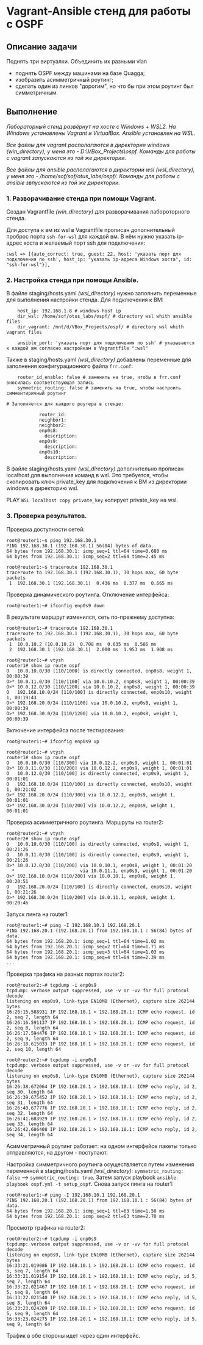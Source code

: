 # Vagrant-Ansible стeнд для работы с OSPF

## Описание задачи

Поднять три виртуалки.
Объединить их разными vlan
- поднять OSPF между машинами на базе Quagga;
- изобразить асимметричный роутинг;
- сделать один из линков "дорогим", но что бы при этом роутинг был симметричным.

## Выполнение

*Лабораторный стенд развёрнут на хосте с Windows + WSL2. На Windows установлены Vagrant и VirtualBox. Ansible установлен на WSL.*

*Все файлы для vagrant располагаются в директории windows (win_directory), у меня это - D:\VBox_Projects\ospf\. Команды для работы с vagrant запускаются из той же директории.*

*Все файлы для ansible располагаются в директории wsl (wsl_directory), у меня это - /home/sof/sof/otus_labs/ospf/. Команды для работы с ansible звпускаются из той же директории.*

### 1. Разворачивание стенда при помощи Vagrant.

Создан Vagrantfile *(win_directory)* для разворачивания лабороторного стенда.

Для доступа к вм из wsl в Vagrantfile прописан дополнительный проброс порта `ssh-for-wsl` для каждой вм.
В нём нужно указать ip-адрес хоста и желаемый порт ssh для подключения:
```
:wsl =>	[{auto_correct: true, guest: 22, host: 'указать порт для подключения по ssh', host_ip: "указать ip-адреса Windows хоста", id: "ssh-for-wsl"}],
```

### 2. Настройка стенда при помощи Ansible.

В файле staging/hosts.yaml *(wsl_directory)* нужно заполнить переменные для выполнения настройки стенда.
Для подключения к ВМ:
```
    host_ip: 192.168.1.8 # windows host ip
    dir_wsl: /home/sof/otus_labs/ospf/ # directory wsl whith ansible files
    dir_vagrant: /mnt/d/VBox_Projects/ospf/ # directory wsl whith vagrant files
	
	ansible_port: 'указать порт для подключения по ssh' # указывается к каждой вм согласно настройкам в Vagrantfile ":wsl"
```
Также в staging/hosts.yaml *(wsl_directory)* добавлены переменные для заполнения конфигурационного файла `frr.conf`:
```
    router_id_enable: false # заменить на true, чтобы в frr.conf вносилась соответствующая запись
    symmetric_routing: false # заменить на true, чтобы настроить симментиричный роутинг

# Заполняется для каждого роутера в стенде:

            router_id: 
            neighbor1: 
            neighbor2: 
            enp0s8:
              description: 
            enp0s9:
              description: 
            enp0s10:
              description: 
```
В файле staging/hosts.yaml *(wsl_directory)* дополнительно прописан localhost для выполнения команд в wsl.
Это требуется, чтобы скопировать ключ private_key для подключения к ВМ из директории windows в директорию wsl.

PLAY `WSL localhost copy private_key` копирует private_key на wsl.

### 3. Проверка результатов.

Проверка доступности сетей:
```
root@router1:~$ ping 192.168.30.1
PING 192.168.30.1 (192.168.30.1) 56(84) bytes of data.
64 bytes from 192.168.30.1: icmp_seq=1 ttl=64 time=0.680 ms
64 bytes from 192.168.30.1: icmp_seq=2 ttl=64 time=2.45 ms

root@router1:~$ traceroute 192.168.30.1
traceroute to 192.168.30.1 (192.168.30.1), 30 hops max, 60 byte packets
 1  192.168.30.1 (192.168.30.1)  0.436 ms  0.377 ms  0.665 ms
```
Проверка динамического роутинга. Отключение интерфейса:
```
root@router1:~# ifconfig enp0s9 down
```
В результате маршрут изменился, сеть по-прежнему доступна:
```
root@router1:~# traceroute 192.168.30.1
traceroute to 192.168.30.1 (192.168.30.1), 30 hops max, 60 byte packets
 1  10.0.10.2 (10.0.10.2)  0.708 ms  0.635 ms  0.586 ms
 2  192.168.30.1 (192.168.30.1)  2.000 ms  1.953 ms  1.908 ms
 
root@router1:~# vtysh
router1# show ip route ospf
O   10.0.10.0/30 [110/1000] is directly connected, enp0s8, weight 1, 00:00:39
O>* 10.0.11.0/30 [110/1100] via 10.0.10.2, enp0s8, weight 1, 00:00:39
O>* 10.0.12.0/30 [110/1200] via 10.0.10.2, enp0s8, weight 1, 00:00:39
O   192.168.10.0/24 [110/100] is directly connected, enp0s10, weight 1, 00:19:43
O>* 192.168.20.0/24 [110/1100] via 10.0.10.2, enp0s8, weight 1, 00:00:39
O>* 192.168.30.0/24 [110/1200] via 10.0.10.2, enp0s8, weight 1, 00:00:39
```
Включение интерфейса после тестирования:
```
root@router1:~# ifconfig enp0s9 up

root@router1:~# vtysh
router1# show ip route ospf
O   10.0.10.0/30 [110/300] via 10.0.12.2, enp0s9, weight 1, 00:01:01
O>* 10.0.11.0/30 [110/200] via 10.0.12.2, enp0s9, weight 1, 00:01:01
O   10.0.12.0/30 [110/100] is directly connected, enp0s9, weight 1, 00:01:01
O   192.168.10.0/24 [110/100] is directly connected, enp0s10, weight 1, 00:21:02
O>* 192.168.20.0/24 [110/300] via 10.0.12.2, enp0s9, weight 1, 00:01:01
O>* 192.168.30.0/24 [110/200] via 10.0.12.2, enp0s9, weight 1, 00:01:01
```
Проверка асимметричного роутинга. Маршруты на router2:
```
root@router2:~# vtysh
router2# show ip route ospf
O   10.0.10.0/30 [110/100] is directly connected, enp0s8, weight 1, 00:21:26
O   10.0.11.0/30 [110/100] is directly connected, enp0s9, weight 1, 00:21:26
O>* 10.0.12.0/30 [110/200] via 10.0.10.1, enp0s8, weight 1, 00:01:20
  *                        via 10.0.11.1, enp0s9, weight 1, 00:01:20
O>* 192.168.10.0/24 [110/200] via 10.0.10.1, enp0s8, weight 1, 00:20:51
O   192.168.20.0/24 [110/100] is directly connected, enp0s10, weight 1, 00:21:26
O>* 192.168.30.0/24 [110/200] via 10.0.11.1, enp0s9, weight 1, 00:20:46
```
Запуск пинга на router1:
```
root@router1:~# ping -I 192.168.10.1 192.168.20.1
PING 192.168.20.1 (192.168.20.1) from 192.168.10.1 : 56(84) bytes of data.
64 bytes from 192.168.20.1: icmp_seq=1 ttl=64 time=1.02 ms
64 bytes from 192.168.20.1: icmp_seq=2 ttl=64 time=1.71 ms
64 bytes from 192.168.20.1: icmp_seq=3 ttl=64 time=1.03 ms
64 bytes from 192.168.20.1: icmp_seq=4 ttl=64 time=2.39 ms
...
```
Проверка трафика на разных портах router2:
```
root@router2:~# tcpdump -i enp0s9
tcpdump: verbose output suppressed, use -v or -vv for full protocol decode
listening on enp0s9, link-type EN10MB (Ethernet), capture size 262144 bytes
16:26:15.588931 IP 192.168.10.1 > 192.168.20.1: ICMP echo request, id 2, seq 7, length 64
16:26:16.591137 IP 192.168.10.1 > 192.168.20.1: ICMP echo request, id 2, seq 8, length 64
16:26:17.594476 IP 192.168.10.1 > 192.168.20.1: ICMP echo request, id 2, seq 9, length 64
16:26:18.615033 IP 192.168.10.1 > 192.168.20.1: ICMP echo request, id 2, seq 10, length 64

root@router2:~# tcpdump -i enp0s8
tcpdump: verbose output suppressed, use -v or -vv for full protocol decode
listening on enp0s8, link-type EN10MB (Ethernet), capture size 262144 bytes
16:26:38.672064 IP 192.168.20.1 > 192.168.10.1: ICMP echo reply, id 2, seq 30, length 64
16:26:39.675452 IP 192.168.20.1 > 192.168.10.1: ICMP echo reply, id 2, seq 31, length 64
16:26:40.677776 IP 192.168.20.1 > 192.168.10.1: ICMP echo reply, id 2, seq 32, length 64
16:26:41.683929 IP 192.168.20.1 > 192.168.10.1: ICMP echo reply, id 2, seq 33, length 64
16:26:42.686408 IP 192.168.20.1 > 192.168.10.1: ICMP echo reply, id 2, seq 34, length 64

```
Асимметричный роутинг работает: на одном интерфейсе пакеты только отправляются, на другом - поступают.

Настройка симметричного роутинга осуществляется путем изменения переменной в staging/hosts.yaml *(wsl_directory)*:
`symmetric_routing: false` --> `symmetric_routing: true`.
Затем запуск playbook `ansible-playbook ospf.yml -t setup_ospf`.
Снова запуск пинга на router1:
```
root@router1:~# ping -I 192.168.10.1 192.168.20.1
PING 192.168.20.1 (192.168.20.1) from 192.168.10.1 : 56(84) bytes of data.
64 bytes from 192.168.20.1: icmp_seq=1 ttl=63 time=1.50 ms
64 bytes from 192.168.20.1: icmp_seq=2 ttl=63 time=2.70 ms
```
Просмотр трафика на router2:
```
root@router2:~# tcpdump -i enp0s9
tcpdump: verbose output suppressed, use -v or -vv for full protocol decode
listening on enp0s9, link-type EN10MB (Ethernet), capture size 262144 bytes
16:33:21.019086 IP 192.168.10.1 > 192.168.20.1: ICMP echo request, id 5, seq 7, length 64
16:33:21.019154 IP 192.168.20.1 > 192.168.10.1: ICMP echo reply, id 5, seq 7, length 64
16:33:22.021467 IP 192.168.10.1 > 192.168.20.1: ICMP echo request, id 5, seq 8, length 64
16:33:22.021540 IP 192.168.20.1 > 192.168.10.1: ICMP echo reply, id 5, seq 8, length 64
16:33:23.024209 IP 192.168.10.1 > 192.168.20.1: ICMP echo request, id 5, seq 9, length 64
16:33:23.024275 IP 192.168.20.1 > 192.168.10.1: ICMP echo reply, id 5, seq 9, length 64
```
Трафик в обе стороны идет через один интерфейс.
